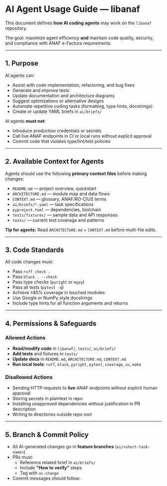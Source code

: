 # AI Agent Usage Guide — libanaf

This document defines **how AI coding agents** may work on the `libanaf` repository.

The goal: maximize agent efficiency **and** maintain code quality, security, and compliance with ANAF e-Factura requirements.

---

## 1. Purpose

AI agents can:

- Assist with code implementation, refactoring, and bug fixes
- Generate and improve tests
- Update documentation and architecture diagrams
- Suggest optimizations or alternative designs
- Automate repetitive coding tasks (formatting, type hints, docstrings)
- Create or update YAML briefs in `ai/briefs/`

AI agents **must not**:

- Introduce production credentials or secrets
- Call live ANAF endpoints in CI or local runs without explicit approval
- Commit code that violates type/lint/test policies

---

## 2. Available Context for Agents

Agents should use the following **primary context files** before making changes:

- `README.md` — project overview, quickstart
- `ARCHITECTURE.md` — module map and data flows
- `CONTEXT.md` — glossary, ANAF/RO-CIUS terms
- `ai/briefs/*.yaml` — task specifications
- `pyproject.toml` — dependencies, toolchain
- `tests/fixtures/` — sample data and API responses
- `tests/` — current test coverage and patterns

**Tip for agents:** Read `ARCHITECTURE.md` + `CONTEXT.md` before multi-file edits.

---

## 3. Code Standards

All code changes must:

- Pass `ruff check .`
- Pass `black . --check`
- Pass type checks (`pyright` or `mypy`)
- Pass all tests (`pytest -q`)
- Achieve ≥85% coverage in touched modules
- Use Google or NumPy style docstrings
- Include type hints for all function arguments and returns

---

## 4. Permissions & Safeguards

### Allowed Actions

- **Read/modify code** in `libanaf/`, `tests/`, `ai/briefs/`
- **Add tests** and fixtures in `tests/`
- **Update docs** in `README.md`, `ARCHITECTURE.md`, `CONTEXT.md`
- **Run local tools**: `ruff`, `black`, `pyright`, `pytest`, `coverage`, `uv`, `make`

### Disallowed Actions

- Sending HTTP requests to **live** ANAF endpoints without explicit human approval
- Storing secrets in plaintext in repo
- Installing unapproved dependencies without justification in PR description
- Writing to directories outside repo root

---

## 5. Branch & Commit Policy

- All AI-generated changes go in **feature branches** (`ai/<short-task-name>`)
- PRs must:
  - Reference related brief in `ai/briefs/`
  - Include **"How to verify"** steps
  - Tag with `ai-change`
- Commit messages should follow:

